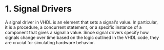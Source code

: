 # 1. Signal Drivers
A signal driver in VHDL is an element that sets a signal's value. In particular, it is a procedure, a concurrent statement, or a specific instance of a component that gives a signal a value. Since signal drivers specify how signals change over time based on the logic outlined in the VHDL code, they are crucial for simulating hardware behavior.